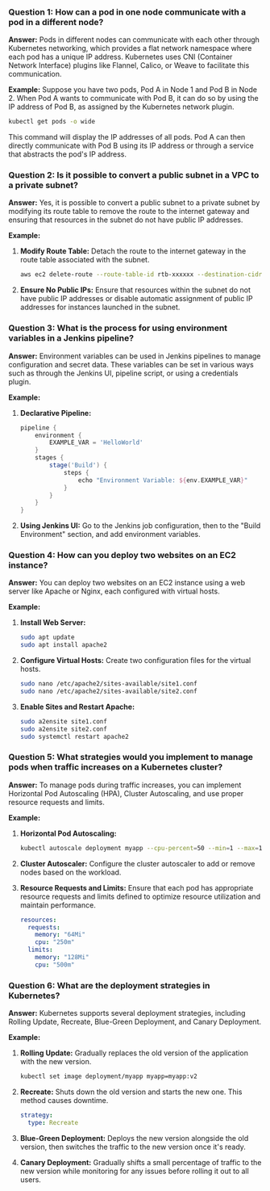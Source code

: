 ### Question 1: How can a pod in one node communicate with a pod in a different node?

**Answer:**
Pods in different nodes can communicate with each other through Kubernetes networking, which provides a flat network namespace where each pod has a unique IP address. Kubernetes uses CNI (Container Network Interface) plugins like Flannel, Calico, or Weave to facilitate this communication.

**Example:**
Suppose you have two pods, Pod A in Node 1 and Pod B in Node 2. When Pod A wants to communicate with Pod B, it can do so by using the IP address of Pod B, as assigned by the Kubernetes network plugin.

```bash
kubectl get pods -o wide
```
This command will display the IP addresses of all pods. Pod A can then directly communicate with Pod B using its IP address or through a service that abstracts the pod's IP address.

### Question 2: Is it possible to convert a public subnet in a VPC to a private subnet?

**Answer:**
Yes, it is possible to convert a public subnet to a private subnet by modifying its route table to remove the route to the internet gateway and ensuring that resources in the subnet do not have public IP addresses.

**Example:**
1. **Modify Route Table:** 
   Detach the route to the internet gateway in the route table associated with the subnet.
   ```bash
   aws ec2 delete-route --route-table-id rtb-xxxxxx --destination-cidr-block 0.0.0.0/0
   ```

2. **Ensure No Public IPs:**
   Ensure that resources within the subnet do not have public IP addresses or disable automatic assignment of public IP addresses for instances launched in the subnet.

### Question 3: What is the process for using environment variables in a Jenkins pipeline?

**Answer:**
Environment variables can be used in Jenkins pipelines to manage configuration and secret data. These variables can be set in various ways such as through the Jenkins UI, pipeline script, or using a credentials plugin.

**Example:**
1. **Declarative Pipeline:**
   ```groovy
   pipeline {
       environment {
           EXAMPLE_VAR = 'HelloWorld'
       }
       stages {
           stage('Build') {
               steps {
                   echo "Environment Variable: ${env.EXAMPLE_VAR}"
               }
           }
       }
   }
   ```

2. **Using Jenkins UI:**
   Go to the Jenkins job configuration, then to the "Build Environment" section, and add environment variables.

### Question 4: How can you deploy two websites on an EC2 instance?

**Answer:**
You can deploy two websites on an EC2 instance using a web server like Apache or Nginx, each configured with virtual hosts.

**Example:**
1. **Install Web Server:**
   ```bash
   sudo apt update
   sudo apt install apache2
   ```

2. **Configure Virtual Hosts:**
   Create two configuration files for the virtual hosts.
   ```bash
   sudo nano /etc/apache2/sites-available/site1.conf
   sudo nano /etc/apache2/sites-available/site2.conf
   ```

3. **Enable Sites and Restart Apache:**
   ```bash
   sudo a2ensite site1.conf
   sudo a2ensite site2.conf
   sudo systemctl restart apache2
   ```

### Question 5: What strategies would you implement to manage pods when traffic increases on a Kubernetes cluster?

**Answer:**
To manage pods during traffic increases, you can implement Horizontal Pod Autoscaling (HPA), Cluster Autoscaling, and use proper resource requests and limits.

**Example:**
1. **Horizontal Pod Autoscaling:**
   ```bash
   kubectl autoscale deployment myapp --cpu-percent=50 --min=1 --max=10
   ```

2. **Cluster Autoscaler:**
   Configure the cluster autoscaler to add or remove nodes based on the workload.

3. **Resource Requests and Limits:**
   Ensure that each pod has appropriate resource requests and limits defined to optimize resource utilization and maintain performance.
   ```yaml
   resources:
     requests:
       memory: "64Mi"
       cpu: "250m"
     limits:
       memory: "128Mi"
       cpu: "500m"
   ```

### Question 6: What are the deployment strategies in Kubernetes?

**Answer:**
Kubernetes supports several deployment strategies, including Rolling Update, Recreate, Blue-Green Deployment, and Canary Deployment.

**Example:**
1. **Rolling Update:**
   Gradually replaces the old version of the application with the new version.
   ```bash
   kubectl set image deployment/myapp myapp=myapp:v2
   ```

2. **Recreate:**
   Shuts down the old version and starts the new one. This method causes downtime.
   ```yaml
   strategy:
     type: Recreate
   ```

3. **Blue-Green Deployment:**
   Deploys the new version alongside the old version, then switches the traffic to the new version once it's ready.

4. **Canary Deployment:**
   Gradually shifts a small percentage of traffic to the new version while monitoring for any issues before rolling it out to all users.
